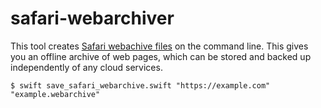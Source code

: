 # safari-webarchiver

This tool creates [Safari webachive files](https://en.wikipedia.org/wiki/Webarchive) on the command line.
This gives you an offline archive of web pages, which can be stored and backed up independently of any cloud services.

```console
$ swift save_safari_webarchive.swift "https://example.com" "example.webarchive"
```